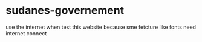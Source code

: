 # sudanes-governement
use the internet when test this website because sme fetcture like fonts need internet connect
